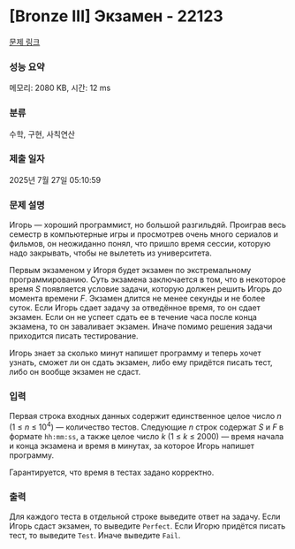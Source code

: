 # [Bronze III] Экзамен - 22123 

[문제 링크](https://www.acmicpc.net/problem/22123) 

### 성능 요약

메모리: 2080 KB, 시간: 12 ms

### 분류

수학, 구현, 사칙연산

### 제출 일자

2025년 7월 27일 05:10:59

### 문제 설명

<p>Игорь — хороший программист, но большой разгильдяй. Проиграв весь семестр в компьютерные игры и просмотрев очень много сериалов и фильмов, он неожиданно понял, что пришло время сессии, которую надо закрывать, чтобы не вылететь из университета.</p>

<p>Первым экзаменом у Игоря будет экзамен по экстремальному программированию. Суть экзамена заключается в том, что в некоторое время <i>S</i> появляется условие задачи, которую должен решить Игорь до момента времени <i>F</i>. Экзамен длится не менее секунды и не более суток. Если Игорь сдает задачу за отведённое время, то он сдает экзамен. Если он не успеет сдать ее в течение часа после конца экзамена, то он заваливает экзамен. Иначе помимо решения задачи приходится писать тестирование.</p>

<p>Игорь знает за сколько минут напишет программу и теперь хочет узнать, сможет ли он сдать экзамен, либо ему придётся писать тест, либо он вообще экзамен не сдаст.</p>

### 입력 

 <p>Первая строка входных данных содержит единственное целое число <i>n</i> (1 ≤ <i>n</i> ≤ 10<sup>4</sup>) — количество тестов. Следующие <i>n</i> строк содержат <i>S</i> и <i>F</i> в формате <code>hh:mm:ss</code>, а также целое число <i>k</i> (1 ≤ <i>k</i> ≤ 2000) — время начала и конца экзамена и время в минутах, за которое Игорь напишет программу.</p>

<p>Гарантируется, что время в тестах задано корректно.</p>

### 출력 

 <p>Для каждого теста в отдельной строке выведите ответ на задачу. Если Игорь сдаст экзамен, то выведите <code>Perfect</code>. Если Игорю придётся писать тест, то выведите <code>Test</code>. Иначе выведите <code>Fail</code>.</p>

